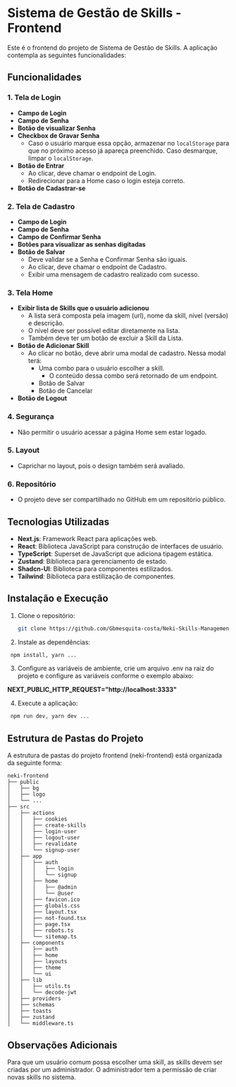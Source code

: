# Sistema de Gestão de Skills - Frontend

Este é o frontend do projeto de Sistema de Gestão de Skills. A aplicação contempla as seguintes funcionalidades:

## Funcionalidades

### 1. Tela de Login

- **Campo de Login**
- **Campo de Senha**
- **Botão de visualizar Senha**
- **Checkbox de Gravar Senha**
  - Caso o usuário marque essa opção, armazenar no `localStorage` para que no próximo acesso já apareça preenchido. Caso desmarque, limpar o `localStorage`.
- **Botão de Entrar**
  - Ao clicar, deve chamar o endpoint de Login.
  - Redirecionar para a Home caso o login esteja correto.
- **Botão de Cadastrar-se**

### 2. Tela de Cadastro

- **Campo de Login**
- **Campo de Senha**
- **Campo de Confirmar Senha**
- **Botões para visualizar as senhas digitadas**
- **Botão de Salvar**
  - Deve validar se a Senha e Confirmar Senha são iguais.
  - Ao clicar, deve chamar o endpoint de Cadastro.
  - Exibir uma mensagem de cadastro realizado com sucesso.

### 3. Tela Home

- **Exibir lista de Skills que o usuário adicionou**
  - A lista será composta pela imagem (url), nome da skill, nível (versão) e descrição.
  - O nível deve ser possível editar diretamente na lista.
  - Também deve ter um botão de excluir a Skill da Lista.
- **Botão de Adicionar Skill**
  - Ao clicar no botão, deve abrir uma modal de cadastro. Nessa modal terá:
    - Uma combo para o usuário escolher a skill.
      - O conteúdo dessa combo será retornado de um endpoint.
    - Botão de Salvar
    - Botão de Cancelar
- **Botão de Logout**

### 4. Segurança

- Não permitir o usuário acessar a página Home sem estar logado.

### 5. Layout

- Caprichar no layout, pois o design também será avaliado.

### 6. Repositório

- O projeto deve ser compartilhado no GitHub em um repositório público.

## Tecnologias Utilizadas

- **Next.js**: Framework React para aplicações web.
- **React**: Biblioteca JavaScript para construção de interfaces de usuário.
- **TypeScript**: Superset de JavaScript que adiciona tipagem estática.
- **Zustand**: Biblioteca para gerenciamento de estado.
- **Shadcn-UI**: Biblioteca para componentes estilizados.
- **Tailwind**: Biblioteca para estilização de componentes.

## Instalação e Execução

1. Clone o repositório:

   ```bash
   git clone https://github.com/Gbmesquita-costa/Neki-Skills-Management-Challange.git
   ```

2. Instale as dependências:

```bash
 npm install, yarn ...
```

3. Configure as variáveis de ambiente, crie um arquivo .env na raiz do projeto e configure as variáveis conforme o exemplo abaixo:

**NEXT_PUBLIC_HTTP_REQUEST="http://localhost:3333"**

4. Execute a aplicação:

```bash
 npm run dev, yarn dev ...
```

## Estrutura de Pastas do Projeto

A estrutura de pastas do projeto frontend (neki-frontend) está organizada da seguinte forma:

```shell
neki-frontend
├── public
│   ├── bg
│   ├── logo
│   └── ...
├── src
│   ├── actions
│   │   ├── cookies
│   │   ├── create-skills
│   │   ├── login-user
│   │   ├── logout-user
│   │   ├── revalidate
│   │   └── signup-user
│   ├── app
│   │   ├── auth
│   │   │   ├── login
│   │   │   └── signup
│   │   ├── home
│   │   │   ├── @admin
│   │   │   └── @user
│   │   ├── favicon.ico
│   │   ├── globals.css
│   │   ├── layout.tsx
│   │   ├── not-found.tsx
│   │   ├── page.tsx
│   │   ├── robots.ts
│   │   └── sitemap.ts
│   ├── components
│   │   ├── auth
│   │   ├── home
│   │   ├── layouts
│   │   ├── theme
│   │   └── ui
│   ├── lib
│   │   ├── utils.ts
│   │   └── decode-jwt
│   ├── providers
│   ├── schemas
│   ├── toasts
│   ├── zustand
│   └── middleware.ts
```

## Observações Adicionais

Para que um usuário comum possa escolher uma skill, as skills devem ser criadas por um administrador. O administrador tem a permissão de criar novas skills no sistema.
